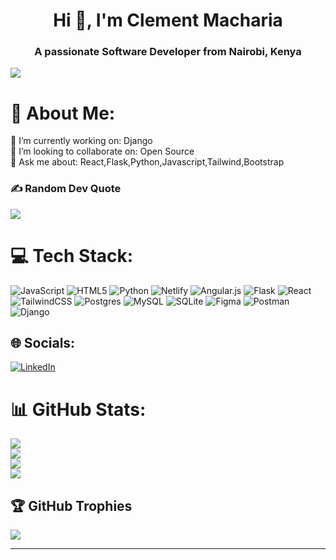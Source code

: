 <h1 align="center">Hi 👋, I'm Clement Macharia</h1>
<h3 align="center">A passionate Software Developer from Nairobi, Kenya</h3>

[![](https://visitcount.itsvg.in/api?id=clementmw&icon=8&color=12)](https://visitcount.itsvg.in)


# 💫 About Me:
🔭 I’m currently working on: Django <br>👯 I’m looking to collaborate on: Open Source<br> 
💬 Ask me about: React,Flask,Python,Javascript,Tailwind,Bootstrap

### ✍️ Random Dev Quote
![](https://quotes-github-readme.vercel.app/api?type=horizontal&theme=radical)

# 💻 Tech Stack:
![JavaScript](https://img.shields.io/badge/javascript-%23323330.svg?style=flat&logo=javascript&logoColor=%23F7DF1E) ![HTML5](https://img.shields.io/badge/html5-%23E34F26.svg?style=flat&logo=html5&logoColor=white) ![Python](https://img.shields.io/badge/python-3670A0?style=flat&logo=python&logoColor=ffdd54) ![Netlify](https://img.shields.io/badge/netlify-%23000000.svg?style=flat&logo=netlify&logoColor=#00C7B7) ![Angular.js](https://img.shields.io/badge/angular.js-%23E23237.svg?style=flat&logo=angularjs&logoColor=white) ![Flask](https://img.shields.io/badge/flask-%23000.svg?style=flat&logo=flask&logoColor=white) ![React](https://img.shields.io/badge/react-%2320232a.svg?style=flat&logo=react&logoColor=%2361DAFB) ![TailwindCSS](https://img.shields.io/badge/tailwindcss-%2338B2AC.svg?style=flat&logo=tailwind-css&logoColor=white) ![Postgres](https://img.shields.io/badge/postgres-%23316192.svg?style=flat&logo=postgresql&logoColor=white) ![MySQL](https://img.shields.io/badge/mysql-%2300000f.svg?style=flat&logo=mysql&logoColor=white) ![SQLite](https://img.shields.io/badge/sqlite-%2307405e.svg?style=flat&logo=sqlite&logoColor=white) ![Figma](https://img.shields.io/badge/figma-%23F24E1E.svg?style=flat&logo=figma&logoColor=white) ![Postman](https://img.shields.io/badge/Postman-FF6C37?style=flat&logo=postman&logoColor=white) ![Django](https://img.shields.io/badge/django-%23092E20.svg?style=for-the-badge&logo=django&logoColor=white)


## 🌐 Socials:
[![LinkedIn](https://img.shields.io/badge/LinkedIn-%230077B5.svg?logo=linkedin&logoColor=white)](https://linkedin.com/in/clement-macharia-6527b72a4) 


# 📊 GitHub Stats:
![](https://github-readme-stats.vercel.app/api?username=clementmw&theme=nord&hide_border=true&include_all_commits=true&count_private=true)<br/>
![](https://github-readme-streak-stats.herokuapp.com/?user=clementmw&theme=nord&hide_border=true)<br/>
![](https://github-readme-stats.vercel.app/api/top-langs/?username=clementmw&theme=nord&hide_border=true&include_all_commits=true&count_private=true&layout=compact) </br>
![](https://github-contributor-stats.vercel.app/api?username=clementmw&limit=5&theme=apprentice&combine_all_yearly_contributions=true) 


## 🏆 GitHub Trophies
![](https://github-profile-trophy.vercel.app/?username=clementmw&theme=radical&no-frame=false&no-bg=false&margin-w=4)




<!-- Proudly created with GPRM ( https://gprm.itsvg.in ) -->


---


<!-- Proudly created with GPRM ( https://gprm.itsvg.in ) -->

